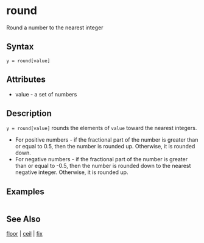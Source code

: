 # round

Round a number to the nearest integer

## Syntax

```
y = round[value]
```

## Attributes

- value - a set of numbers

## Description

`y = round[value]` rounds the elements of `value` toward the nearest integers.

- For positive numbers - if the fractional part of the number is greater than or equal to 0.5, then the number is rounded up. Otherwise, it is rounded down.
- For negative numbers - if the fractional part of the number is greater than or equal to -0.5, then the number is rounded down to the nearest negative integer. Otherwise, it is rounded up.

## Examples

```

```

## See Also

[floor](floor.md) | [ceil](ceil.md) | [fix](fix.md)